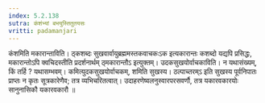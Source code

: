 ```yaml
---
index: 5.2.138
sutra: कंशंभ्यां बभयुस्तितुतयसः
vritti: padamanjari
---
```


 कंशमिति मकारान्ताविति। ठ्कशब्दः सुखवार्वायुब्रह्ममस्तकवाचकःऽक इत्यकारान्तः कशब्दो यद्यपि प्रसिद्धः, मकारान्तोऽपि क्वचिदस्तीति प्रदर्शनार्थम् ठ्मकारान्तौऽ इत्युक्तम्। उदकसुखयोर्वाचकाविति। न यथासंख्यम्, किं तर्हि ? यथासम्भवम्। कमित्युदकसुखयोर्वाचकम्, शमिति सुखस्य। ठल्पाच्तरम्ऽ इति सुखस्य पूर्वनिपातः प्राप्तः न कृतः सूत्रकारेणैव; तत्र व्यभिचरितत्वात्। उदाहरणेष्वलनुस्वारपरसवर्णौ, तत्र यकारवकारयोः सानुनासिकौ यकारवकारौ ॥